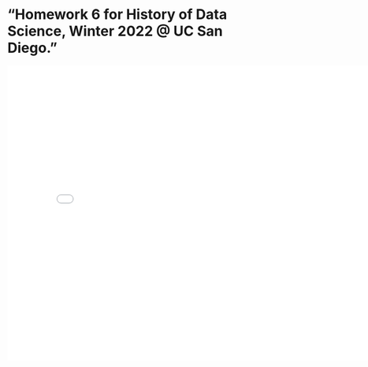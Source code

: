 # “Homework 6 for History of Data Science, Winter 2022 @ UC San Diego.”

<iframe src='../dead_map.html' width=800 height=600 frameBorder=0></iframe>
